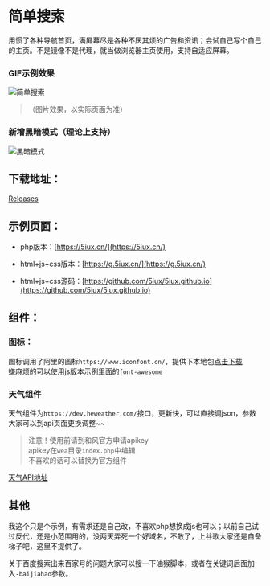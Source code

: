 # 简单搜索  

用惯了各种导航首页，满屏幕尽是各种不厌其烦的广告和资讯；尝试自己写个自己的主页。不是镜像不是代理，就当做浏览器主页使用，支持自适应屏幕。  


###  GIF示例效果
![简单搜索](https://raw.githubusercontent.com/5iux/sou/master/0326.gif)
> （图片效果，以实际页面为准） 



### 新增黑暗模式（理论上支持）
![黑暗模式](https://raw.githubusercontent.com/5iux/sou/master/dark.jpg)   



## 下载地址：  

[Releases](https://github.com/5iux/sou/releases)  





## 示例页面：    
 
+ php版本：[https://5iux.cn/](https://5iux.cn/)  

+ html+js+css版本：[https://g.5iux.cn/](https://g.5iux.cn/)  
+ html+js+css源码：[https://github.com/5iux/5iux.github.io](https://github.com/5iux/5iux.github.io)  



  


## 组件：  

### 图标：
图标调用了阿里的图标`https://www.iconfont.cn/`，提供下本地包[点击下载](https://raw.githubusercontent.com/5iux/sou/master/icon.zip)  
嫌麻烦的可以使用js版本示例里面的`font-awesome`  
### 天气组件  



天气组件为`https://dev.heweather.com/`接口，更新快，可以直接调json，参数大家可以到api页面更换调整~~
> 注意！使用前请到和风官方申请apikey   
> apikey在`wea`目录`index.php`中编辑  
> 不喜欢的话可以替换为官方组件  


[天气API地址](https://dev.heweather.com/docs/api/weather)



## 其他
我这个只是个示例，有需求还是自己改，不喜欢php想换成js也可以；以前自己试过反代，还是小范围用的，没两天弄死一个好域名，不敢了，上谷歌大家还是自备梯子吧，这里不提供了。  

关于百度搜索出来百家号的问题大家可以搜一下油猴脚本，或者在关键词后面加入`-baijiahao`参数。

